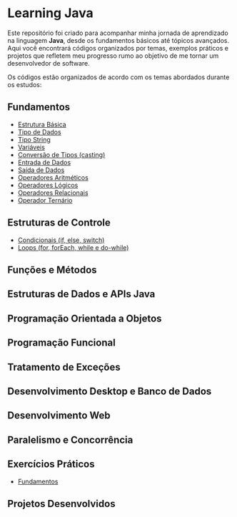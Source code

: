 # Learning Java

Este repositório foi criado para acompanhar minha jornada de aprendizado na linguagem **Java**, desde os fundamentos básicos até tópicos avançados. Aqui você encontrará códigos organizados por temas, exemplos práticos e projetos que refletem meu progresso rumo ao objetivo de me tornar um desenvolvedor de software.

Os códigos estão organizados de acordo com os temas abordados durante os estudos:

## Fundamentos

- [Estrutura Básica]() 
- [Tipo de Dados]()
- [Tipo String]()
- [Variáveis]()
- [Conversão de Tipos (casting)]()
- [Entrada de Dados]()
- [Saída de Dados]()
- [Operadores Aritméticos]()
- [Operadores Lógicos]()
- [Operadores Relacionais]()
- [Operador Ternário]()

## Estruturas de Controle

- [Condicionais (if, else, switch)]()
- [Loops (for, forEach, while e do-while)]()

## Funções e Métodos



## Estruturas de Dados e APIs Java



## Programação Orientada a Objetos



## Programação Funcional



## Tratamento de Exceções



## Desenvolvimento Desktop e Banco de Dados



## Desenvolvimento Web



## Paralelismo e Concorrência



## Exercícios Práticos

- [Fundamentos]()



## Projetos Desenvolvidos

